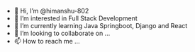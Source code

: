 - 👋 Hi, I’m @himanshu-802
- 👀 I’m interested in Full Stack Development
- 🌱 I’m currently learning Java Springboot, Django and React
- 💞️ I’m looking to collaborate on ...
- 📫 How to reach me ...

<!---
himanshu-802/himanshu-802 is a ✨ special ✨ repository because its `README.md` (this file) appears on your GitHub profile.
You can click the Preview link to take a look at your changes.
--->
